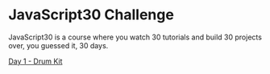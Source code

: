 # JavaScript30 Challenge
JavaScript30 is a course where you watch 30 tutorials and build 30 projects over, you guessed it, 30 days.

[Day 1 - Drum Kit](./day1-drum-kit)